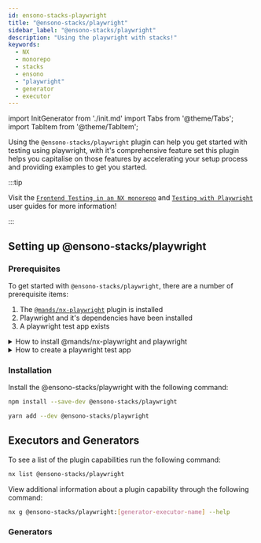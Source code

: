 ```yaml
---
id: ensono-stacks-playwright
title: "@ensono-stacks/playwright"
sidebar_label: "@ensono-stacks/playwright"
description: "Using the playwright with stacks!"
keywords:
  - NX
  - monorepo
  - stacks
  - ensono
  - "playwright"
  - generator
  - executor
---
```

import InitGenerator from './init.md'
import Tabs from '@theme/Tabs';
import TabItem from '@theme/TabItem';

Using the `@ensono-stacks/playwright` plugin can help you get started with testing using playwright, with it's comprehensive feature set this plugin helps you capitalise on those features by accelerating your setup process and providing examples to get you started. 

:::tip

Visit the [`Frontend Testing in an NX monorepo`](../../testing/testing_in_nx/frontend_testing_in_nx.md) and [`Testing with Playwright`](../../testing/testing_in_nx/playwright_nx.md) user guides for more information!

:::

## Setting up @ensono-stacks/playwright

### Prerequisites

To get started with `@ensono-stacks/playwright`, there are a number of prerequisite items:

1. The [`@mands/nx-playwright`](https://github.com/marksandspencer/nx-plugins/tree/main/packages/nx-playwright) plugin is installed
2. Playwright and it's dependencies have been installed
3. A playwright test app exists

<details>
<summary>How to install @mands/nx-playwright and playwright</summary>

<Tabs>
  <TabItem value="npm" label="npm">

  ```bash
  npm install --save-dev @mands/nx-playwright
  npm install --save-dev playwright
  npx playwright install --with-deps
  ```

  </TabItem>
  <TabItem value="yarn" label="yarn">

  ```bash
  yarn add --dev @mands/nx-playwright
  yarn add --dev playwright
  yarn playwright install --with-deps
  ```

  </TabItem>
 </Tabs>

</details>

<details>
<summary>How to create a playwright test app</summary>

```bash
nx generate @mands/nx-playwright:project <APP-NAME>-e2e --project <APP-NAME>
```

</details>
 

### Installation 
Install the @ensono-stacks/playwright with the following command:

 <Tabs>
  <TabItem value="npm" label="npm">

  ```bash
  npm install --save-dev @ensono-stacks/playwright
  ```

  </TabItem>
  <TabItem value="yarn" label="yarn">

  ```bash
  yarn add --dev @ensono-stacks/playwright
  ```

  </TabItem>
 </Tabs>

## Executors and Generators

To see a list of the plugin capabilities run the following command:

```bash
nx list @ensono-stacks/playwright
```

View additional information about a plugin capability through the following command:
```bash
nx g @ensono-stacks/playwright:[generator-executor-name] --help
```

### Generators

<InitGenerator />



